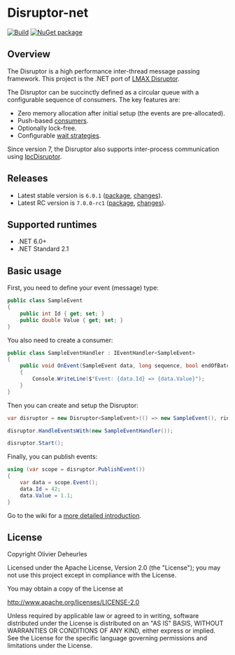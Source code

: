 # Disruptor-net

[![Build](https://github.com/Disruptor-net/Disruptor-net/actions/workflows/build.yml/badge.svg?branch=master)](https://github.com/disruptor-net/Disruptor-net/actions?query=branch%3Amaster+workflow%3ABuild++)
[![NuGet package](https://img.shields.io/nuget/v/Disruptor.svg?logo=NuGet)](https://www.nuget.org/packages/Disruptor)

## Overview

The Disruptor is a high performance inter-thread message passing framework. This project is the .NET port of [LMAX Disruptor](https://github.com/LMAX-Exchange/disruptor).

The Disruptor can be succinctly defined as a circular queue with a configurable sequence of consumers. The key features are:
- Zero memory allocation after initial setup (the events are pre-allocated).
- Push-based [consumers](https://github.com/disruptor-net/Disruptor-net/wiki/Event-Handlers).
- Optionally lock-free.
- Configurable [wait strategies](https://github.com/disruptor-net/Disruptor-net/wiki/Wait-Strategies).

Since version 7, the Disruptor also supports inter-process communication using [IpcDisruptor](https://github.com/disruptor-net/Disruptor-net/wiki/IpcDisruptor).

## Releases

- Latest stable version is `6.0.1` ([package](https://www.nuget.org/packages/Disruptor/6.0.1), [changes]((https://github.com/disruptor-net/Disruptor-net/releases/tag/6.0.1))).
- Latest RC version is `7.0.0-rc1` ([package](https://www.nuget.org/packages/Disruptor/7.0.0-rc1), [changes]((https://github.com/disruptor-net/Disruptor-net/releases/tag/7.0.0-rc1))).

## Supported runtimes

- .NET 6.0+
- .NET Standard 2.1

## Basic usage

First, you need to define your event (message) type:
```cs
public class SampleEvent
{
    public int Id { get; set; }
    public double Value { get; set; }
}
```

You also need to create a consumer:
```cs
public class SampleEventHandler : IEventHandler<SampleEvent>
{
    public void OnEvent(SampleEvent data, long sequence, bool endOfBatch)
    {
        Console.WriteLine($"Event: {data.Id} => {data.Value}");
    }
}
```

Then you can create and setup the Disruptor:
```cs
var disruptor = new Disruptor<SampleEvent>(() => new SampleEvent(), ringBufferSize: 1024);

disruptor.HandleEventsWith(new SampleEventHandler());

disruptor.Start();
```

Finally, you can publish events:
```cs
using (var scope = disruptor.PublishEvent())
{
    var data = scope.Event();
    data.Id = 42;
    data.Value = 1.1;
}
```

Go to the wiki for a [more detailed introduction](https://github.com/disruptor-net/Disruptor-net/wiki/Getting-Started).

## License

Copyright Olivier Deheurles

Licensed under the Apache License, Version 2.0 (the "License"); you may not use this project except in compliance with the License.

You may obtain a copy of the License at

http://www.apache.org/licenses/LICENSE-2.0

Unless required by applicable law or agreed to in writing, software
distributed under the License is distributed on an "AS IS" BASIS,
WITHOUT WARRANTIES OR CONDITIONS OF ANY KIND, either express or implied.
See the License for the specific language governing permissions and
limitations under the License.
